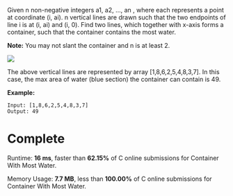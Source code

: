 Given n non-negative integers a1, a2, ..., an , where each represents a point at coordinate (i, ai). n vertical lines are drawn such that the two endpoints of line i is at (i, ai) and (i, 0). Find two lines, which together with x-axis forms a container, such that the container contains the most water.

**Note:** You may not slant the container and n is at least 2.

![](https://s3-lc-upload.s3.amazonaws.com/uploads/2018/07/17/question_11.jpg)

The above vertical lines are represented by array [1,8,6,2,5,4,8,3,7]. In this case, the max area of water (blue section) the container can contain is 49.



**Example:**
```
Input: [1,8,6,2,5,4,8,3,7]
Output: 49
```

# Complete
Runtime: **16 ms**, faster than **62.15%** of C online submissions for Container With Most Water.

Memory Usage: **7.7 MB**, less than **100.00%** of C online submissions for Container With Most Water.
